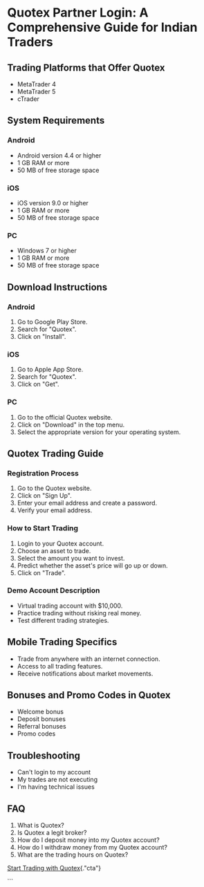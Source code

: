 # Quotex Partner Login: A Comprehensive Guide for Indian Traders

## Trading Platforms that Offer Quotex

-   MetaTrader 4
-   MetaTrader 5
-   cTrader

## System Requirements

### Android

-   Android version 4.4 or higher
-   1 GB RAM or more
-   50 MB of free storage space

### iOS

-   iOS version 9.0 or higher
-   1 GB RAM or more
-   50 MB of free storage space

### PC

-   Windows 7 or higher
-   1 GB RAM or more
-   50 MB of free storage space

## Download Instructions

### Android

1.  Go to Google Play Store.
2.  Search for "Quotex".
3.  Click on "Install".

### iOS

1.  Go to Apple App Store.
2.  Search for "Quotex".
3.  Click on "Get".

### PC

1.  Go to the official Quotex website.
2.  Click on "Download" in the top menu.
3.  Select the appropriate version for your operating system.

## Quotex Trading Guide

### Registration Process

1.  Go to the Quotex website.
2.  Click on "Sign Up".
3.  Enter your email address and create a password.
4.  Verify your email address.

### How to Start Trading

1.  Login to your Quotex account.
2.  Choose an asset to trade.
3.  Select the amount you want to invest.
4.  Predict whether the asset\'s price will go up or down.
5.  Click on "Trade".

### Demo Account Description

-   Virtual trading account with \$10,000.
-   Practice trading without risking real money.
-   Test different trading strategies.

## Mobile Trading Specifics

-   Trade from anywhere with an internet connection.
-   Access to all trading features.
-   Receive notifications about market movements.

## Bonuses and Promo Codes in Quotex

-   Welcome bonus
-   Deposit bonuses
-   Referral bonuses
-   Promo codes

## Troubleshooting

-   Can\'t login to my account
-   My trades are not executing
-   I\'m having technical issues

## FAQ

1.  What is Quotex?
2.  Is Quotex a legit broker?
3.  How do I deposit money into my Quotex account?
4.  How do I withdraw money from my Quotex account?
5.  What are the trading hours on Quotex?

[Start Trading with
Quotex](\%22https://traff.sbs/brokerqxsignup\%22){."cta"}

\`\`\`

